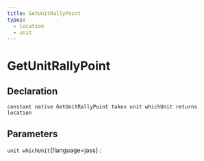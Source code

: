 ```yaml
---
title: GetUnitRallyPoint
types:
  - location
  - unit
---
```


# GetUnitRallyPoint

## Declaration

```jass
constant native GetUnitRallyPoint takes unit whichUnit returns location
```

## Parameters
`unit whichUnit`{!language=jass}
: 
